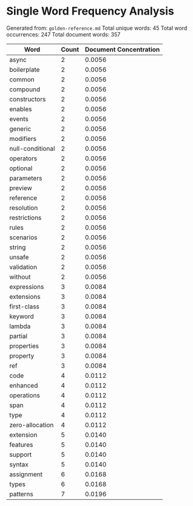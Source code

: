 # Single Word Frequency Analysis

Generated from: `golden-reference.md`
Total unique words: 45
Total word occurrences: 247
Total document words: 357

| Word | Count | Document Concentration |
|------|-------|------------------------|
| async | 2 | 0.0056 |
| boilerplate | 2 | 0.0056 |
| common | 2 | 0.0056 |
| compound | 2 | 0.0056 |
| constructors | 2 | 0.0056 |
| enables | 2 | 0.0056 |
| events | 2 | 0.0056 |
| generic | 2 | 0.0056 |
| modifiers | 2 | 0.0056 |
| null-conditional | 2 | 0.0056 |
| operators | 2 | 0.0056 |
| optional | 2 | 0.0056 |
| parameters | 2 | 0.0056 |
| preview | 2 | 0.0056 |
| reference | 2 | 0.0056 |
| resolution | 2 | 0.0056 |
| restrictions | 2 | 0.0056 |
| rules | 2 | 0.0056 |
| scenarios | 2 | 0.0056 |
| string | 2 | 0.0056 |
| unsafe | 2 | 0.0056 |
| validation | 2 | 0.0056 |
| without | 2 | 0.0056 |
| expressions | 3 | 0.0084 |
| extensions | 3 | 0.0084 |
| first-class | 3 | 0.0084 |
| keyword | 3 | 0.0084 |
| lambda | 3 | 0.0084 |
| partial | 3 | 0.0084 |
| properties | 3 | 0.0084 |
| property | 3 | 0.0084 |
| ref | 3 | 0.0084 |
| code | 4 | 0.0112 |
| enhanced | 4 | 0.0112 |
| operations | 4 | 0.0112 |
| span | 4 | 0.0112 |
| type | 4 | 0.0112 |
| zero-allocation | 4 | 0.0112 |
| extension | 5 | 0.0140 |
| features | 5 | 0.0140 |
| support | 5 | 0.0140 |
| syntax | 5 | 0.0140 |
| assignment | 6 | 0.0168 |
| types | 6 | 0.0168 |
| patterns | 7 | 0.0196 |
